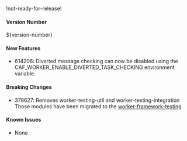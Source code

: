 !not-ready-for-release!

#### Version Number
${version-number}

#### New Features
- 614206: Diverted message checking can now be disabled using the CAF_WORKER_ENABLE_DIVERTED_TASK_CHECKING environment 
variable.

#### Breaking Changes
- 378627: Removes worker-testing-util and worker-testing-integration
Those modules have been migrated to the [worker-framework-testing](https://github.com/WorkerFramework/worker-framework-testing)

#### Known Issues
- None
